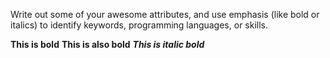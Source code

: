 Write out some of your awesome attributes, and use emphasis (like bold or italics) to identify keywords, programming languages, or skills. 

**This is bold**
__This is also bold__
***This is italic bold***


